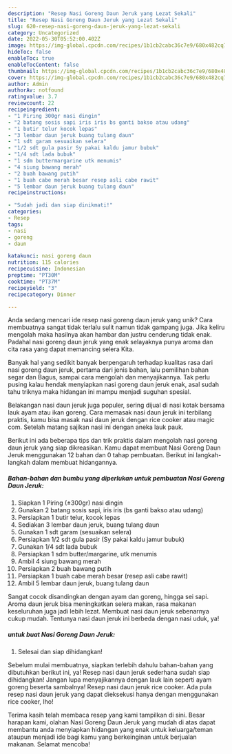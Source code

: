 ```yaml
---
description: "Resep Nasi Goreng Daun Jeruk yang Lezat Sekali"
title: "Resep Nasi Goreng Daun Jeruk yang Lezat Sekali"
slug: 620-resep-nasi-goreng-daun-jeruk-yang-lezat-sekali
category: Uncategorized
date: 2022-05-30T05:52:00.402Z
image: https://img-global.cpcdn.com/recipes/1b1cb2cabc36c7e9/680x482cq70/nasi-goreng-daun-jeruk-foto-resep-utama.jpg
hideToc: false
enableToc: true
enableTocContent: false
thumbnail: https://img-global.cpcdn.com/recipes/1b1cb2cabc36c7e9/680x482cq70/nasi-goreng-daun-jeruk-foto-resep-utama.jpg
cover: https://img-global.cpcdn.com/recipes/1b1cb2cabc36c7e9/680x482cq70/nasi-goreng-daun-jeruk-foto-resep-utama.jpg
author: Admin
authorAv: notfound
ratingvalue: 3.7
reviewcount: 22
recipeingredient:
- "1 Piring 300gr nasi dingin"
- "2 batang sosis sapi iris iris bs ganti bakso atau udang"
- "1 butir telur kocok lepas"
- "3 lembar daun jeruk buang tulang daun"
- "1 sdt garam sesuaikan selera"
- "1/2 sdt gula pasir Sy pakai kaldu jamur bubuk"
- "1/4 sdt lada bubuk"
- "1 sdm buttermargarine utk menumis"
- "4 siung bawang merah"
- "2 buah bawang putih"
- "1 buah cabe merah besar resep asli cabe rawit"
- "5 lembar daun jeruk buang tulang daun"
recipeinstructions:

- "Sudah jadi dan siap dinikmati!"
categories:
- Resep
tags:
- nasi
- goreng
- daun

katakunci: nasi goreng daun 
nutrition: 115 calories
recipecuisine: Indonesian
preptime: "PT30M"
cooktime: "PT37M"
recipeyield: "3"
recipecategory: Dinner

---
```





Anda sedang mencari ide resep nasi goreng daun jeruk yang unik? Cara membuatnya sangat tidak terlalu sulit namun tidak gampang juga. Jika keliru mengolah maka hasilnya akan hambar dan justru cenderung tidak enak. Padahal nasi goreng daun jeruk yang enak selayaknya punya aroma dan cita rasa yang dapat memancing selera Kita.





Banyak hal yang sedikit banyak berpengaruh terhadap kualitas rasa dari nasi goreng daun jeruk, pertama dari jenis bahan, lalu pemilihan bahan segar dan Bagus, sampai cara mengolah dan menyajikannya. Tak perlu pusing kalau hendak menyiapkan nasi goreng daun jeruk enak,      asal sudah tahu triknya maka hidangan ini mampu menjadi suguhan spesial.














Belakangan nasi daun jeruk juga populer, sering dijual di nasi kotak bersama lauk ayam atau ikan goreng. Cara memasak nasi daun jeruk ini terbilang praktis, kamu bisa masak nasi daun jeruk dengan rice cooker atau magic com. Setelah matang sajikan nasi ini dengan aneka lauk pauk.






Berikut ini ada beberapa tips dan trik praktis dalam mengolah nasi goreng daun jeruk yang siap dikreasikan. Kamu dapat membuat Nasi Goreng Daun Jeruk menggunakan 12 bahan dan 0 tahap pembuatan. Berikut ini langkah-langkah dalam membuat hidangannya.

<!--inarticleads1-->

##### Bahan-bahan dan bumbu yang diperlukan untuk pembuatan Nasi Goreng Daun Jeruk:

1. Siapkan 1 Piring (±300gr) nasi dingin
1. Gunakan 2 batang sosis sapi, iris iris (bs ganti bakso atau udang)
1. Persiapkan 1 butir telur, kocok lepas
1. Sediakan 3 lembar daun jeruk, buang tulang daun
1. Gunakan 1 sdt garam (sesuaikan selera)
1. Persiapkan 1/2 sdt gula pasir (Sy pakai kaldu jamur bubuk)
1. Gunakan 1/4 sdt lada bubuk
1. Persiapkan 1 sdm butter/margarine, utk menumis
1. Ambil 4 siung bawang merah
1. Persiapkan 2 buah bawang putih
1. Persiapkan 1 buah cabe merah besar (resep asli cabe rawit)
1. Ambil 5 lembar daun jeruk, buang tulang daun


Sangat cocok disandingkan dengan ayam dan goreng, hingga sei sapi. Aroma daun jeruk bisa meningkatkan selera makan, rasa makanan keseluruhan juga jadi lebih lezat. Membuat nasi daun jeruk sebenarnya cukup mudah. Tentunya nasi daun jeruk ini berbeda dengan nasi uduk, ya! 

<!--inarticleads2-->

#####  untuk buat Nasi Goreng Daun Jeruk:


1. Selesai dan siap dihidangkan!

Sebelum mulai membuatnya, siapkan terlebih dahulu bahan-bahan yang dibutuhkan berikut ini, ya! Resep nasi daun jeruk sederhana sudah siap dihidangkan! Jangan lupa menyajikannya dengan lauk lain seperti ayam goreng beserta sambalnya! Resep nasi daun jeruk rice cooker. Ada pula resep nasi daun jeruk yang dapat dieksekusi hanya dengan menggunakan rice cooker, lho! 

Terima kasih telah membaca resep yang kami tampilkan di sini. Besar harapan kami, olahan Nasi Goreng Daun Jeruk yang mudah di atas dapat membantu anda menyiapkan hidangan yang enak untuk keluarga/teman ataupun menjadi ide bagi kamu yang berkeinginan untuk berjualan makanan. Selamat mencoba!
